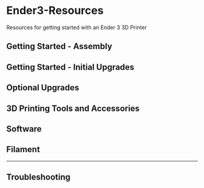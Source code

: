# Ender3-Resources

Resources for getting started with an Ender 3 3D Printer

## Getting Started - Assembly

## Getting Started - Initial Upgrades

## Optional Upgrades

## 3D Printing Tools and Accessories

## Software

## Filament

---

## Troubleshooting
